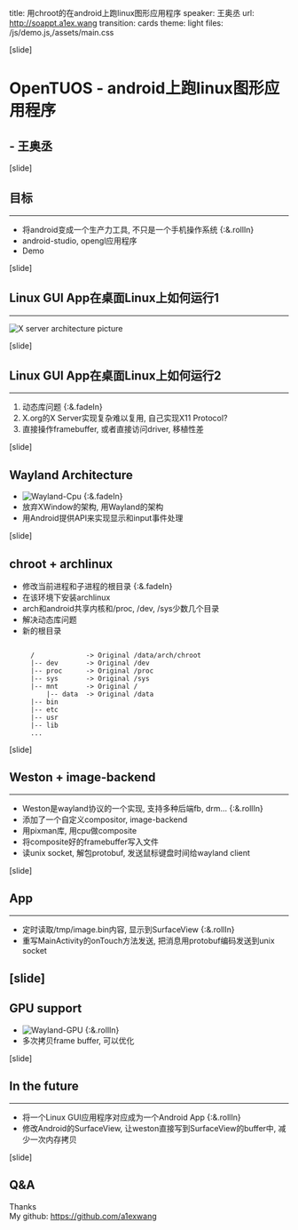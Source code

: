title: 用chroot的在android上跑linux图形应用程序
speaker: 王奥丞
url: http://soappt.a1ex.wang
transition: cards
theme: light
files: /js/demo.js,/assets/main.css

[slide]
# OpenTUOS - android上跑linux图形应用程序
## - 王奥丞

[slide]
## 目标
------ 
- 将android变成一个生产力工具, 不只是一个手机操作系统 {:&.rollIn}
- android-studio, opengl应用程序 
- Demo

[slide]
## Linux GUI App在桌面Linux上如何运行1
------
![X server architecture picture](/assets/x-architecture.png)

[slide]
## Linux GUI App在桌面Linux上如何运行2
------
1. 动态库问题 {:&.fadeIn}
1. X.org的X Server实现复杂难以复用, 自己实现X11 Protocol?
1. 直接操作framebuffer, 或者直接访问driver, 移植性差

[slide]
## Wayland Architecture
- ![Wayland-Cpu](/assets/cpu.png) {:&.fadeIn}
- 放弃XWindow的架构, 用Wayland的架构
- 用Android提供API来实现显示和input事件处理

[slide]
## chroot + archlinux
- 修改当前进程和子进程的根目录 {:&.fadeIn}
- 在该环境下安装archlinux
- arch和android共享内核和/proc, /dev, /sys少数几个目录
- 解决动态库问题
- 新的根目录
  ```

    /             -> Original /data/arch/chroot
    |-- dev       -> Original /dev
    |-- proc      -> Original /proc
    |-- sys       -> Original /sys
    |-- mnt       -> Original /
        |-- data  -> Original /data
    |-- bin
    |-- etc
    |-- usr
    |-- lib
    ...

  ```

[slide]
## Weston + image-backend
------
- Weston是wayland协议的一个实现, 支持多种后端fb, drm... {:&.rollIn}
- 添加了一个自定义compositor, image-backend
- 用pixman库, 用cpu做composite
- 将composite好的framebuffer写入文件
- 读unix socket, 解包protobuf, 发送鼠标键盘时间给wayland client

[slide]
## App
-----
- 定时读取/tmp/image.bin内容, 显示到SurfaceView {:&.rollIn}
- 重写MainActivity的onTouch方法发送, 把消息用protobuf编码发送到unix socket

[slide]
-----
## GPU support
- ![Wayland-GPU](/assets/gpu.png) {:&.rollIn}
- 多次拷贝frame buffer, 可以优化

[slide]
## In the future
------
- 将一个Linux GUI应用程序对应成为一个Android App {:&.rollIn}
- 修改Android的SurfaceView, 让weston直接写到SurfaceView的buffer中, 减少一次内存拷贝

[slide]
## Q&A
Thanks <br/> 
My github: https://github.com/a1exwang
